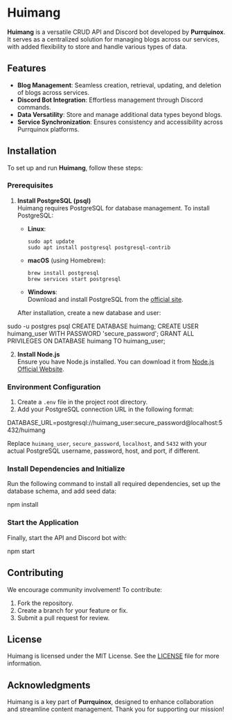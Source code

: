 # Huimang
**Huimang** is a versatile CRUD API and Discord bot developed by **Purrquinox**. It serves as a centralized solution for managing blogs across our services, with added flexibility to store and handle various types of data.

## Features

- **Blog Management**: Seamless creation, retrieval, updating, and deletion of blogs across services.
- **Discord Bot Integration**: Effortless management through Discord commands.
- **Data Versatility**: Store and manage additional data types beyond blogs.
- **Service Synchronization**: Ensures consistency and accessibility across Purrquinox platforms.

## Installation

To set up and run **Huimang**, follow these steps:

### Prerequisites

1. **Install PostgreSQL (psql)**  
   Huimang requires PostgreSQL for database management. To install PostgreSQL:
   - **Linux**:
     ```
     sudo apt update
     sudo apt install postgresql postgresql-contrib
     ```
   - **macOS** (using Homebrew):
     ```
     brew install postgresql
     brew services start postgresql
     ```
   - **Windows**:  
     Download and install PostgreSQL from the [official site](https://www.postgresql.org/download/).

   After installation, create a new database and user:

sudo -u postgres psql CREATE DATABASE huimang; CREATE USER huimang_user WITH PASSWORD 'secure_password'; GRANT ALL PRIVILEGES ON DATABASE huimang TO huimang_user;

2. **Install Node.js**  
Ensure you have Node.js installed. You can download it from [Node.js Official Website](https://nodejs.org).

### Environment Configuration

1. Create a `.env` file in the project root directory.
2. Add your PostgreSQL connection URL in the following format:

DATABASE_URL=postgresql://huimang_user:secure_password@localhost:5432/huimang

Replace `huimang_user`, `secure_password`, `localhost`, and `5432` with your actual PostgreSQL username, password, host, and port, if different.

### Install Dependencies and Initialize

Run the following command to install all required dependencies, set up the database schema, and add seed data:

npm install

### Start the Application

Finally, start the API and Discord bot with:

npm start

## Contributing

We encourage community involvement! To contribute:
1. Fork the repository.
2. Create a branch for your feature or fix.
3. Submit a pull request for review.

## License

Huimang is licensed under the MIT License. See the [LICENSE](LICENSE) file for more information.

## Acknowledgments

Huimang is a key part of **Purrquinox**, designed to enhance collaboration and streamline content management. Thank you for supporting our mission!
